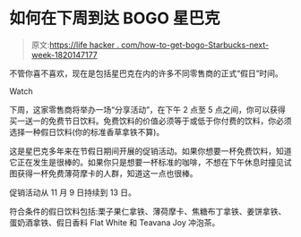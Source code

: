 # 如何在下周到达 BOGO 星巴克

> 原文:[https://life hacker . com/how-to-get-bogo-Starbucks-next-week-1820147177](https://lifehacker.com/how-to-get-bogo-starbucks-next-week-1820147177)

不管你喜不喜欢，现在是包括星巴克在内的许多不同零售商的正式“假日”时间。

Watch

下周，这家零售商将举办一场“分享活动”，在下午 2 点至 5 点之间，你可以获得买一送一的免费节日饮料。免费饮料的价值必须等于或低于你付费的饮料，你必须选择一种假日饮料(你的标准香草拿铁不算)。

这是星巴克多年来在节假日期间开展的促销活动。如果你想要一杯免费饮料，知道它正在发生是很棒的。如果你只是想要一杯标准的咖啡，不想在下午休息时撞见试图获得一杯免费薄荷摩卡的人群，知道这一点也很棒。

促销活动从 11 月 9 日持续到 13 日。

符合条件的假日饮料包括:栗子果仁拿铁、薄荷摩卡、焦糖布丁拿铁、姜饼拿铁、蛋奶酒拿铁、假日香料 Flat White 和 Teavana Joy 冲泡茶。